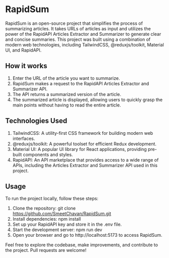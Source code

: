 # RapidSum
RapidSum is an open-source project that simplifies the process of summarizing articles. It takes URLs of articles as input and utilizes the power of the RapidAPI Articles Extractor and Summarizer to generate clear and concise summaries. This project was built using a combination of modern web technologies, including TailwindCSS, @reduxjs/toolkit, Material UI, and RapidAPI.

## How it works
1. Enter the URL of the article you want to summarize.
2. RapidSum makes a request to the RapidAPI Articles Extractor and Summarizer API.
3. The API returns a summarized version of the article.
4. The summarized article is displayed, allowing users to quickly grasp the main points without having to read the entire article.

## Technologies Used
1. TailwindCSS: A utility-first CSS framework for building modern web interfaces.
2. @reduxjs/toolkit: A powerful toolset for efficient Redux development.
3. Material UI: A popular UI library for React applications, providing pre-built components and styles.
4. RapidAPI: An API marketplace that provides access to a wide range of APIs, including the Articles Extractor and Summarizer API used in this project.

## Usage
To run the project locally, follow these steps:

1. Clone the repository: git clone https://github.com/SmeetChavan/RapidSum.git
2. Install dependencies: npm install
3. Set up your RapidAPI key and store it in the .env file.
4. Start the development server: npm run dev
5. Open your browser and go to http://localhost:5173 to access RapidSum.


Feel free to explore the codebase, make improvements, and contribute to the project. Pull requests are welcome!

